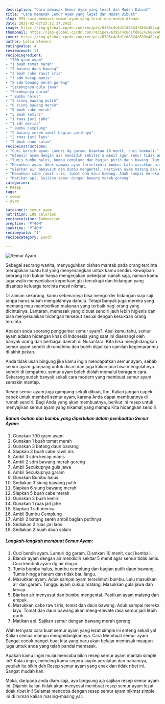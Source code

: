 ```yaml
---
description: "Cara memasak Semur Ayam yang lezat dan Mudah Dibuat"
title: "Cara memasak Semur Ayam yang lezat dan Mudah Dibuat"
slug: 559-cara-memasak-semur-ayam-yang-lezat-dan-mudah-dibuat
date: 2021-02-02T23:12:37.241Z
image: https://img-global.cpcdn.com/recipes/6395c4c6d1fd8624/680x482cq70/semur-ayam-foto-resep-utama.jpg
thumbnail: https://img-global.cpcdn.com/recipes/6395c4c6d1fd8624/680x482cq70/semur-ayam-foto-resep-utama.jpg
cover: https://img-global.cpcdn.com/recipes/6395c4c6d1fd8624/680x482cq70/semur-ayam-foto-resep-utama.jpg
author: Lelia Stevens
ratingvalue: 4
reviewcount: 11
recipeingredient:
- "700 gram ayam"
- "1 buah tomat merah"
- "3 batang daun bawang"
- "3 buah cabe rawit iris"
- "3 sdm kecap manis"
- "2 sdm bawang merah goreng"
- "Secukupnya gula jawa"
- "Secukupnya garam"
- " Bumbu halus"
- "3 siung bawang putih"
- "6 siung bawang merah"
- "5 buah cabe merah"
- "3 buah kemiri"
- "1 ruas jari jahe"
- "1 sdt merica"
- " Bumbu Cemplung"
- "2 batang sereh ambil bagian putihnya"
- "2 ruas jari laos"
- "2 buah daun salam"
recipeinstructions:
- "Cuci bersih ayam. Lumuri dg garam. Diamkan 10 menit, cuci kembali."
- "Blansir ayam dengan air mendidih sekitar 5 menit agar semur tidak amis. Cuci kembali ayam dg air dingin."
- "Tumis bumbu halus, bumbu cemplung dan bagian putih daun bawang. Tumis hingga harum dan tidak bau langu."
- "Masukkan ayam. Aduk sampai ayam terselimuti bumbu. Lalu masukkan air dan garam. Tunggu ayam cukup matang. Masukkan gula jawa dan kecap."
- "Biarkan air menyusut dan bumbu mengental. Pastikan ayam matang dan empuk."
- "Masukkan cabe rawit iris, tomat dan daun bawang. Aduk sampai mereka layu. Tomat dan daun bawang akan meng-elevate rasa semur jadi lebih gurih."
- "Matikan api. Sajikan semur dengan bawang merah goreng"
categories:
- Resep
tags:
- semur
- ayam

katakunci: semur ayam 
nutrition: 189 calories
recipecuisine: Indonesian
preptime: "PT40M"
cooktime: "PT46M"
recipeyield: "1"
recipecategory: Lunch

---
```



![Semur Ayam](https://img-global.cpcdn.com/recipes/6395c4c6d1fd8624/680x482cq70/semur-ayam-foto-resep-utama.jpg)

Sebagai seorang wanita, menyuguhkan olahan mantab pada orang tercinta merupakan suatu hal yang menyenangkan untuk kamu sendiri. Kewajiban seorang istri bukan hanya mengerjakan pekerjaan rumah saja, namun kamu juga wajib menyediakan keperluan gizi tercukupi dan hidangan yang disantap keluarga tercinta mesti nikmat.

Di zaman  sekarang, kamu sebenarnya bisa mengorder hidangan siap saji tanpa harus susah mengolahnya dahulu. Tetapi banyak juga mereka yang memang mau memberikan makanan yang terbaik bagi orang yang dicintainya. Lantaran, memasak yang dibuat sendiri jauh lebih higienis dan bisa menyesuaikan hidangan tersebut sesuai dengan kesukaan orang tercinta. 



Apakah anda seorang penggemar semur ayam?. Asal kamu tahu, semur ayam adalah hidangan khas di Indonesia yang saat ini disenangi oleh banyak orang dari berbagai daerah di Nusantara. Kita bisa menghidangkan semur ayam sendiri di rumahmu dan boleh dijadikan camilan kegemaranmu di akhir pekan.

Anda tidak usah bingung jika kamu ingin mendapatkan semur ayam, sebab semur ayam gampang untuk dicari dan juga kalian pun bisa mengolahnya sendiri di tempatmu. semur ayam boleh diolah memalui beragam cara. Sekarang sudah banyak sekali cara modern yang membuat semur ayam semakin mantap.

Resep semur ayam juga gampang sekali dibuat, lho. Kalian jangan capek-capek untuk membeli semur ayam, karena Anda dapat membuatnya di rumah sendiri. Bagi Anda yang akan membuatnya, berikut ini resep untuk menyajikan semur ayam yang nikamat yang mampu Kita hidangkan sendiri.

<!--inarticleads1-->

##### Bahan-bahan dan bumbu yang diperlukan dalam pembuatan Semur Ayam:

1. Gunakan 700 gram ayam
1. Gunakan 1 buah tomat merah
1. Gunakan 3 batang daun bawang
1. Siapkan 3 buah cabe rawit iris
1. Ambil 3 sdm kecap manis
1. Ambil 2 sdm bawang merah goreng
1. Ambil Secukupnya gula jawa
1. Ambil Secukupnya garam
1. Gunakan  Bumbu halus
1. Sediakan 3 siung bawang putih
1. Siapkan 6 siung bawang merah
1. Siapkan 5 buah cabe merah
1. Gunakan 3 buah kemiri
1. Gunakan 1 ruas jari jahe
1. Siapkan 1 sdt merica
1. Ambil  Bumbu Cemplung
1. Ambil 2 batang sereh ambil bagian putihnya
1. Sediakan 2 ruas jari laos
1. Sediakan 2 buah daun salam




<!--inarticleads2-->

##### Langkah-langkah membuat Semur Ayam:

1. Cuci bersih ayam. Lumuri dg garam. Diamkan 10 menit, cuci kembali.
1. Blansir ayam dengan air mendidih sekitar 5 menit agar semur tidak amis. Cuci kembali ayam dg air dingin.
1. Tumis bumbu halus, bumbu cemplung dan bagian putih daun bawang. Tumis hingga harum dan tidak bau langu.
1. Masukkan ayam. Aduk sampai ayam terselimuti bumbu. Lalu masukkan air dan garam. Tunggu ayam cukup matang. Masukkan gula jawa dan kecap.
1. Biarkan air menyusut dan bumbu mengental. Pastikan ayam matang dan empuk.
1. Masukkan cabe rawit iris, tomat dan daun bawang. Aduk sampai mereka layu. Tomat dan daun bawang akan meng-elevate rasa semur jadi lebih gurih.
1. Matikan api. Sajikan semur dengan bawang merah goreng




Wah ternyata cara buat semur ayam yang lezat simple ini enteng sekali ya! Kalian semua mampu menghidangkannya. Cara Membuat semur ayam Sangat cocok banget buat kita yang baru akan belajar memasak maupun juga untuk anda yang telah pandai memasak.

Apakah kamu ingin mulai mencoba bikin resep semur ayam mantab simple ini? Kalau ingin, mending kamu segera siapin peralatan dan bahannya, setelah itu bikin deh Resep semur ayam yang enak dan tidak ribet ini. Sangat mudah kan. 

Maka, daripada anda diam saja, ayo langsung aja sajikan resep semur ayam ini. Dijamin kalian tiidak akan menyesal membuat resep semur ayam lezat tidak ribet ini! Selamat mencoba dengan resep semur ayam nikmat simple ini di rumah kalian masing-masing,ya!.

